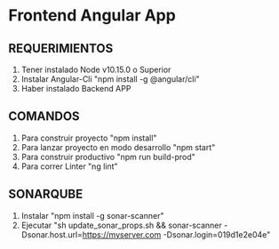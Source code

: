 # Frontend Angular App

## REQUERIMIENTOS
1) Tener instalado Node v10.15.0 o Superior
2) Instalar Angular-Cli "npm install -g @angular/cli"
3) Haber instalado Backend APP

## COMANDOS
1) Para construir proyecto "npm install"
2) Para lanzar proyecto en modo desarrollo "npm start"
3) Para construir productivo "npm run build-prod"
4) Para correr Linter "ng lint"

## SONARQUBE
1) Instalar "npm install -g sonar-scanner"
2) Ejecutar "sh update_sonar_props.sh && sonar-scanner -Dsonar.host.url=https://myserver.com -Dsonar.login=019d1e2e04e"
